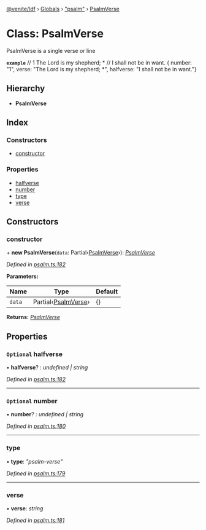 [@venite/ldf](../README.md) › [Globals](../globals.md) › ["psalm"](../modules/_psalm_.md) › [PsalmVerse](_psalm_.psalmverse.md)

# Class: PsalmVerse

PsalmVerse is a single verse or line

**`example`** 
// 1  The Lord is my shepherd; *
//      I shall not be in want.
{ number: "1", verse: "The Lord is my shepherd; *", halfverse: "I shall not be in want."}

## Hierarchy

* **PsalmVerse**

## Index

### Constructors

* [constructor](_psalm_.psalmverse.md#constructor)

### Properties

* [halfverse](_psalm_.psalmverse.md#optional-halfverse)
* [number](_psalm_.psalmverse.md#optional-number)
* [type](_psalm_.psalmverse.md#type)
* [verse](_psalm_.psalmverse.md#verse)

## Constructors

###  constructor

\+ **new PsalmVerse**(`data`: Partial‹[PsalmVerse](_psalm_.psalmverse.md)›): *[PsalmVerse](_psalm_.psalmverse.md)*

*Defined in [psalm.ts:182](https://github.com/gbj/venite/blob/af8bf378/ldf/src/psalm.ts#L182)*

**Parameters:**

Name | Type | Default |
------ | ------ | ------ |
`data` | Partial‹[PsalmVerse](_psalm_.psalmverse.md)› | {} |

**Returns:** *[PsalmVerse](_psalm_.psalmverse.md)*

## Properties

### `Optional` halfverse

• **halfverse**? : *undefined | string*

*Defined in [psalm.ts:182](https://github.com/gbj/venite/blob/af8bf378/ldf/src/psalm.ts#L182)*

___

### `Optional` number

• **number**? : *undefined | string*

*Defined in [psalm.ts:180](https://github.com/gbj/venite/blob/af8bf378/ldf/src/psalm.ts#L180)*

___

###  type

• **type**: *"psalm-verse"*

*Defined in [psalm.ts:179](https://github.com/gbj/venite/blob/af8bf378/ldf/src/psalm.ts#L179)*

___

###  verse

• **verse**: *string*

*Defined in [psalm.ts:181](https://github.com/gbj/venite/blob/af8bf378/ldf/src/psalm.ts#L181)*
